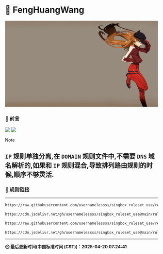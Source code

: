 
# 🧸 FengHuangWang
![](https://raw.githubusercontent.com/usernamelessss/picture-bed/main/images/202504042256831.jpg)
### 📣 前言
![](https://shields.io/badge/-移除重复规则-ff69b4) ![](https://shields.io/badge/-IP&nbsp;规则单独存放不与&nbsp;DOMAIN&nbsp;等混合-green)
> [!NOTE]
**`IP` 规则单独分离,在 `DOMAIN` 规则文件中,不需要 `DNS` 域名解析的,如果和 `IP` 规则混合,导致排列路由规则的时候,顺序不够灵活.**
---

###  🔗 规则链接
---

```url
https://raw.githubusercontent.com/usernamelessss/singbox_ruleset_use/refs/heads/main/rule/FengHuangWang/FengHuangWang_No_IP.json
```

```url
https://cdn.jsdelivr.net/gh/usernamelessss/singbox_ruleset_use@main/rule/FengHuangWang/FengHuangWang_No_IP.json
```

```url
https://raw.githubusercontent.com/usernamelessss/singbox_ruleset_use/refs/heads/main/rule/FengHuangWang/FengHuangWang_No_IP.srs
```

```url
https://cdn.jsdelivr.net/gh/usernamelessss/singbox_ruleset_use@main/rule/FengHuangWang/FengHuangWang_No_IP.srs
```

---
**⏲️ 最后更新时间(中国标准时间 (CST))：2025-04-20 07:24:41**